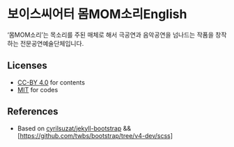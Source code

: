 # 보이스씨어터 몸MOM소리English

‘몸MOM소리’는 목소리를 주된 매체로 해서 극공연과 음악공연을 넘나드는 작품을 창작하는 전문공연예술단체입니다.

## Licenses
- [CC-BY 4.0](https://creativecommons.org/licenses/by/4.0/) for contents
- [MIT](https://opensource.org/licenses/MIT) for codes

## References
- Based on [cyrilsuzat/jekyll-bootstrap](https://github.com/cyrilsuzat/jekyll-bootstrap) && [https://github.com/twbs/bootstrap/tree/v4-dev/scss]
